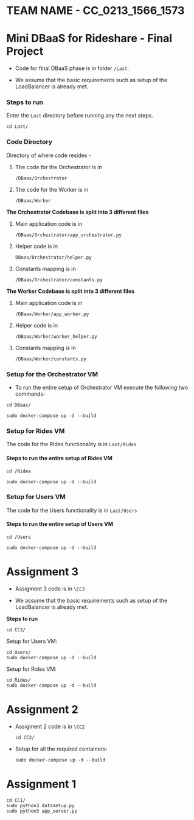 # TEAM NAME - CC_0213_1566_1573

# Mini DBaaS for Rideshare - Final Project

*	Code for final DBaaS phase is in folder ``` /Last ```.

*	We assume that the basic requirements such as setup of the LoadBalancer is already met.

### Steps to run
Enter the ```Last``` directory before running any the next steps.
```
cd Last/
```
### Code Directory

Directory of where code resides - 
1.	The code for the Orchestrator is in 	
		
	```/DBaas/Orchestrator```
2.	The code for the Worker is in	

	```/DBaas/Worker```

**The Orchestrator Codebase is split into 3 different files**
1.	Main application code is in	

	```/DBaas/Orchestrator/app_orchestrator.py```
2.	Helper code is in
	
	```DBaas/Orchestrator/helper.py```
3.	Constants mapping is in 	
	
	```/DBaas/Orchestrator/constants.py```

**The Worker Codebase is split into 3 different files**
1.	Main application code is in

	```/DBaas/Worker/app_worker.py```
2.	Helper code is in

	```/DBaas/Worker/worker_helper.py```
3.	Constants mapping is in 

	```/DBaas/Worker/constants.py```


### Setup for the Orchestrator VM
*	To run the entire setup of Orchestrator VM execute the following two commands-
```		
cd DBaas/
```
```
sudo docker-compose up -d --build
```

### Setup for Rides VM
The code for the Rides functionality is in ```Last/Rides```
#### Steps to run the entire setup of Rides VM

```
cd /Rides
```

```
sudo docker-compose up -d --build
```

		
### Setup for Users VM
The code for the Users functionality is in ```Last/Users```

#### Steps to run the entire setup of Users VM

```
cd /Users
```

```
sudo docker-compose up -d --build
```

# Assignment 3 
*	Assigment 3 code is in ```\CC3```

*	We assume that the basic requirements such as setup of the LoadBalancer is already met.

**Steps to run**

```
cd CC3/
```

Setup for Users VM:

	cd Users/
	sudo docker-compose up -d --build
		
Setup for Rides VM:

	cd Rides/
	sudo docker-compose up -d --build

# Assignment 2
*	Assigment 2 code is in ```\CC2```

		cd CC2/

*	Setup for all the required containers:
		
		sudo docker-compose up -d --build

# Assignment 1

	cd CC1/
	sudo python3 datasetup.py
	sudo python3 app_server.py
